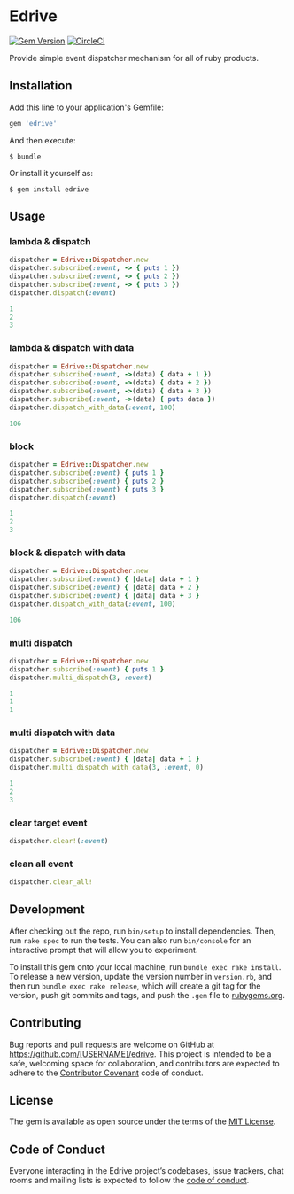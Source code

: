 # Edrive

[![Gem Version](https://badge.fury.io/rb/edrive.svg)](https://badge.fury.io/rb/edrive)
[![CircleCI](https://circleci.com/gh/MichinaoShimizu/edrive.svg?style=svg)](https://circleci.com/gh/MichinaoShimizu/edrive)

Provide simple event dispatcher mechanism for all of ruby products.

## Installation

Add this line to your application's Gemfile:

```ruby
gem 'edrive'
```

And then execute:

    $ bundle

Or install it yourself as:

    $ gem install edrive

## Usage

### lambda & dispatch

```ruby
dispatcher = Edrive::Dispatcher.new
dispatcher.subscribe(:event, -> { puts 1 })
dispatcher.subscribe(:event, -> { puts 2 })
dispatcher.subscribe(:event, -> { puts 3 })
dispatcher.dispatch(:event)

1
2
3
```

### lambda & dispatch with data

```ruby
dispatcher = Edrive::Dispatcher.new
dispatcher.subscribe(:event, ->(data) { data + 1 })
dispatcher.subscribe(:event, ->(data) { data + 2 })
dispatcher.subscribe(:event, ->(data) { data + 3 })
dispatcher.subscribe(:event, ->(data) { puts data })
dispatcher.dispatch_with_data(:event, 100)

106
```

### block

```ruby
dispatcher = Edrive::Dispatcher.new
dispatcher.subscribe(:event) { puts 1 }
dispatcher.subscribe(:event) { puts 2 }
dispatcher.subscribe(:event) { puts 3 }
dispatcher.dispatch(:event)

1
2
3
```

### block & dispatch with data

```ruby
dispatcher = Edrive::Dispatcher.new
dispatcher.subscribe(:event) { |data| data + 1 }
dispatcher.subscribe(:event) { |data| data + 2 }
dispatcher.subscribe(:event) { |data| data + 3 }
dispatcher.dispatch_with_data(:event, 100)

106
```

### multi dispatch

```ruby
dispatcher = Edrive::Dispatcher.new
dispatcher.subscribe(:event) { puts 1 }
dispatcher.multi_dispatch(3, :event)

1
1
1
```

### multi dispatch with data

```ruby
dispatcher = Edrive::Dispatcher.new
dispatcher.subscribe(:event) { |data| data + 1 }
dispatcher.multi_dispatch_with_data(3, :event, 0)

1
2
3
```

### clear target event

```ruby
dispatcher.clear!(:event)
```

### clean all event

```ruby
dispatcher.clear_all!
```

## Development

After checking out the repo, run `bin/setup` to install dependencies. Then, run `rake spec` to run the tests. You can also run `bin/console` for an interactive prompt that will allow you to experiment.

To install this gem onto your local machine, run `bundle exec rake install`. To release a new version, update the version number in `version.rb`, and then run `bundle exec rake release`, which will create a git tag for the version, push git commits and tags, and push the `.gem` file to [rubygems.org](https://rubygems.org).

## Contributing

Bug reports and pull requests are welcome on GitHub at https://github.com/[USERNAME]/edrive. This project is intended to be a safe, welcoming space for collaboration, and contributors are expected to adhere to the [Contributor Covenant](http://contributor-covenant.org) code of conduct.

## License

The gem is available as open source under the terms of the [MIT License](https://opensource.org/licenses/MIT).

## Code of Conduct

Everyone interacting in the Edrive project’s codebases, issue trackers, chat rooms and mailing lists is expected to follow the [code of conduct](https://github.com/[USERNAME]/edrive/blob/master/CODE_OF_CONDUCT.md).
